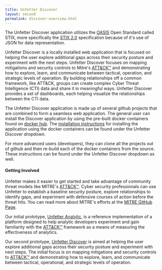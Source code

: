 ```yaml
---
title: Unfetter Discover
layout: second
permalink: discover-overview.html
---
```



<p>The Unfetter Discover application utilizes the <a href="https://www.oasis-open.org/committees/tc_home.php?wg_abbrev=cti-stix" target="_blank">OASIS</a> Open Standard called STIX, more specifically the <a href="https://github.com/STIXProject/specifications/wiki/Work-Product:-STIX-2.0-Specification" target="_blank">STIX 2.0</a> specification because of it's use of JSON for data representation.
</p><p>
Unfetter Discover is a locally installed web application that is focused on helping the user explore additional gaps across their security posture and experiment with the next steps. Unfetter Discover focuses on mapping mitigations and security controls to Mitre's <a href="https://attack.mitre.org" target="_blank">ATT&amp;CK&#8482;</a> and demonstrating how to explore, learn, and communicate between tactical, operation, and strategic levels of operation. By building relationships off a common framework, like ATT&CK, groups can create complex Cyber Threat Intelligence (CTI) data and share it in meaningful ways. Unfetter Discover provides a set of dashboards, each helping visualize the relationships between the CTI data.
</p><p>The Unfetter Discover application is made up of several github projects that are combined to form a seamless web application.  The general user can install the Discover application by using the pre-built docker containers found on <a href="https://hub.docker.com/search/?isAutomated=0&isOfficial=0&page=1&pullCount=0&q=unfetter&starCount=0" target="_blank">docker hub</a>. The <a href="discover_user_install.html" target="_blank">installation instructions</a> for installing the application using the docker containers can be found under the Unfetter Discover dropdown.
</p><p> 
For more advanced users (developers), they can clone all the projects out of github and then re-build each of the docker containers from the source.  These instructions can be found under the Unfetter Discover dropdown as well.
</p>

<h4>Getting Involved</h4>

<p>
    Unfetter makes it easier to get started and take advantage of community threat models like MITRE's
    <a href="https://attack.mitre.org" target="_blank">ATT&amp;CK&#8482;</a>. Cyber security professionals can use Unfetter to establish
    a baseline security posture, explore relationships to identify gaps, and experiment with defensive courses of action before the threat hits. 
    You can read more about MITRE's efforts at the
    <a href="https://mitre.github.io/unfetter" target="_blank">MITRE GitHub Page</a>.
</p>


<p>Our initial prototype, <a href="https://github.com/unfetter-analytic/unfetter" target="_blank">Unfetter Analytic</a>, 
    is a reference implementation of a platform designed to help analytic developers experiment and gain familiarity with the 
    <a href="https://attack.mitre.org" target="_blank">ATT&amp;CK&#8482;</a> framework as a means of measuring the effectiveness of analytics.</p>


<p>Our second prototype, <a href="https://www.github.com/unfetter-discover/unfetter" target="_blank">Unfetter Discover</a> 
    is aimed at helping the user explore additional gaps across their security posture and experiment with next steps.  The 
    initial focus is on mapping mitigations and security controls to <a href="https://attack.mitre.org" target="_blank">ATT&amp;CK&#8482;</a> 
    and demonstrating how to explore, learn, and communicate between tactical, operational, and strategic levels of operation.
</p>


